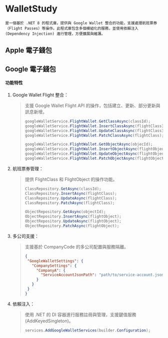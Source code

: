 # WalletStudy
	是一個基於 .NET 8 的程式庫，提供與 Google Wallet 整合的功能，支援處理航班票券（Flight Passes）等操作。此程式庫包含多個模組化的服務，並使用依賴注入 (Dependency Injection) 進行管理，方便擴展與維護。  

## Apple 電子錢包
## Google 電子錢包  
#### 功能特性  
1. Google Wallet Flight 整合：  
    > 支援 Google Wallet Flight API 的操作，包括建立、更新、部分更新與訊息新增。 
    >```csharp
    >googleWalletService.FlightWallet.GetClassAsync(classId);
    >googleWalletService.FlightWallet.InsertClassAsync(flightClass);
    >googleWalletService.FlightWallet.UpdateClassAsync(flightClass);
    >googleWalletService.FlightWallet.PatchClassAsync(flightClass);
    >
    >googleWalletService.FlightWallet.GetObjectAsync(objecId);
    >googleWalletService.FlightWallet.InsertObjectAsync(flightObject);
    >googleWalletService.FlightWallet.UpdateObjectAsync(flightObject);
    >googleWalletService.FlightWallet.PatchObjectAsync(flightObject);
2. 航班票券管理：  
    > 提供 FlightClass 和 FlightObject 的操作功能。 
    >```csharp
    >ClassRepository.GetAsync(classId);
    >ClassRepository.InsertAsync(flightClass);
    >ClassRepository.UpdateAsync(flightClass);
    >ClassRepository.PatchAsync(flightClass);
    >
    >ObjectRepository.GetAsync(objectId);
    >ObjectRepository.InsertAsync(flightObject);
    >ObjectRepository.UpdateAsync(flightObject);
    >ObjectRepository.PatchAsync(flightObject); 
3. 多公司支援：  
    > 支援基於 CompanyCode 的多公司配置與服務隔離。  
    >```json
    >{
    >  "GoogleWalletSettings": {  
    >    "CompanySettings": {  
    >      "CompanyA": {  
    >        "ServiceAccountJsonPath": "path/to/service-account.json"  
    >      }  
    >    }  
    >  }  
    >}
4. 依賴注入：  
    > 使用 .NET 的 DI 容器進行服務註冊與管理，支援鍵值服務 (AddKeyedSingleton)。  
    >```csharp
    >services.AddGoogleWalletServices(builder.Configuration);